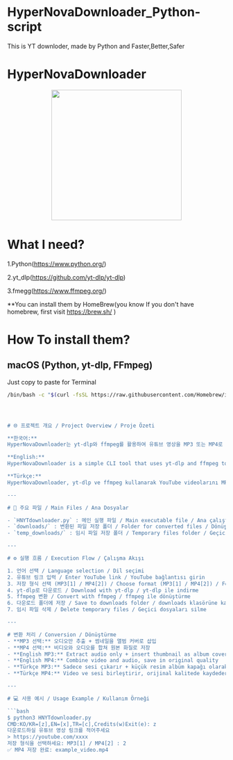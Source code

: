 # HyperNovaDownloader_Python-script
This is YT downloder, made by Python and Faster,Better,Safer
# HyperNovaDownloader
<p align="center">
  <img src="https://github.com/HyperNovaSTUDIO/HyperNovaDownloader.-Python-script-/blob/main/logo.png" width="300">
</p>


# What I need?
1.Python(https://www.python.org/)

2.yt_dlp(https://github.com/yt-dlp/yt-dlp)

3.fmegg(https://www.ffmpeg.org/)

**You can install them by HomeBrew(you know If you don't have homebrew, first visit https://brew.sh/ )
# How To install them?
## macOS (Python, yt-dlp, FFmpeg)

Just copy to paste for Terminal

```bash
/bin/bash -c "$(curl -fsSL https://raw.githubusercontent.com/Homebrew/install/HEAD/install.sh)"; brew install python; python3 -m pip install --upgrade pip; python3 -m pip install yt-dlp; brew install ffmpeg; echo '설치 완료:'; python3 --version; yt-dlp --version; ffmpeg -version'''




# 🌐 프로젝트 개요 / Project Overview / Proje Özeti

**한국어:**  
HyperNovaDownloader는 yt-dlp와 ffmpeg를 활용하여 유튜브 영상을 MP3 또는 MP4로 다운로드할 수 있는 간단한 CLI 툴입니다.

**English:**  
HyperNovaDownloader is a simple CLI tool that uses yt-dlp and ffmpeg to download YouTube videos as MP3 or MP4 files.

**Türkçe:**  
HyperNovaDownloader, yt-dlp ve ffmpeg kullanarak YouTube videolarını MP3 veya MP4 olarak indirmenizi sağlayan basit bir CLI aracıdır.

---

# 📂 주요 파일 / Main Files / Ana Dosyalar

- `HNYTdownloader.py` : 메인 실행 파일 / Main executable file / Ana çalıştırılabilir dosya  
- `downloads/` : 변환된 파일 저장 폴더 / Folder for converted files / Dönüştürülmüş dosyaların kaydedileceği klasör  
- `temp_downloads/` : 임시 파일 저장 폴더 / Temporary files folder / Geçici dosyaların kaydedileceği klasör  

---

# ⚙️ 실행 흐름 / Execution Flow / Çalışma Akışı

1. 언어 선택 / Language selection / Dil seçimi  
2. 유튜브 링크 입력 / Enter YouTube link / YouTube bağlantısı girin  
3. 저장 형식 선택 (MP3[1] / MP4[2]) / Choose format (MP3[1] / MP4[2]) / Format seçin (MP3[1] / MP4[2])  
4. yt-dlp로 다운로드 / Download with yt-dlp / yt-dlp ile indirme  
5. ffmpeg 변환 / Convert with ffmpeg / ffmpeg ile dönüştürme  
6. 다운로드 폴더에 저장 / Save to downloads folder / downloads klasörüne kaydetme  
7. 임시 파일 삭제 / Delete temporary files / Geçici dosyaları silme  

---

# 변환 처리 / Conversion / Dönüştürme
- **MP3 선택:** 오디오만 추출 + 썸네일을 앨범 커버로 삽입  
- **MP4 선택:** 비디오와 오디오를 합쳐 원본 화질로 저장  
- **English MP3:** Extract audio only + insert thumbnail as album cover  
- **English MP4:** Combine video and audio, save in original quality  
- **Türkçe MP3:** Sadece sesi çıkarır + küçük resim albüm kapağı olarak eklenir  
- **Türkçe MP4:** Video ve sesi birleştirir, orijinal kalitede kaydeder

---

# 💻 사용 예시 / Usage Example / Kullanım Örneği

```bash
$ python3 HNYTdownloader.py
CMD:KO/KR=[z],EN=[x],TR=[c],Credits(w)Exit(e): z
다운로드하실 유튜브 영상 링크를 적어주세요
> https://youtube.com/xxxx
저장 형식을 선택하세요: MP3[1] / MP4[2] : 2
✅ MP4 저장 완료: example_video.mp4
